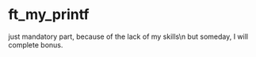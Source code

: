 # ft_my_printf
just mandatory part,  because of the lack of my skills\n
but someday, I will complete bonus.
